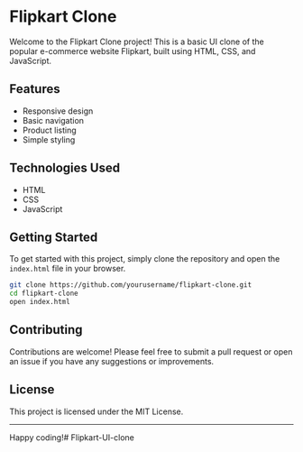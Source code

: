 # Flipkart Clone

Welcome to the Flipkart Clone project! This is a basic UI clone of the popular e-commerce website Flipkart, built using HTML, CSS, and JavaScript.

## Features

- Responsive design
- Basic navigation
- Product listing
- Simple styling

## Technologies Used

- HTML
- CSS
- JavaScript

## Getting Started

To get started with this project, simply clone the repository and open the `index.html` file in your browser.

```bash
git clone https://github.com/yourusername/flipkart-clone.git
cd flipkart-clone
open index.html
```

## Contributing

Contributions are welcome! Please feel free to submit a pull request or open an issue if you have any suggestions or improvements.

## License

This project is licensed under the MIT License.

---

Happy coding!#   F l i p k a r t - U I - c l o n e  
 
